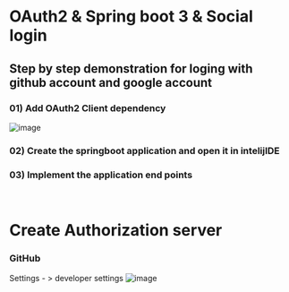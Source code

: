 # OAuth2 & Spring boot 3 & Social login
## Step by step demonstration for loging with github account and google account
### 01) Add OAuth2 Client dependency
![image](https://github.com/SupuniAbeysinghe/OAuth2_Social_Login-Demo/assets/121711723/f2f16099-91b5-4d4c-bbc2-a4613c042daf)
### 02)	Create the springboot application and open it in intelijIDE
### 03)	Implement the application end points
<br/>



# Create Authorization server
### GitHub
Settings - > developer settings 
![image](https://github.com/SupuniAbeysinghe/OAuth2_Social_Login-Demo/assets/121711723/394209a9-9cf6-484e-971a-088da7d8de8a)




